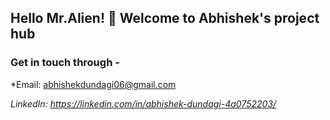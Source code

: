 ## Hello Mr.Alien! 👋 Welcome to Abhishek's project hub

### Get in touch through -
 
*Email: abhishekdundagi06@gmail.com              
 
<i>LinkedIn: https://linkedin.com/in/abhishek-dundagi-4a0752203/</i>

